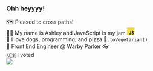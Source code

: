 ### Ohh heyyyy!

🗺 Pleased to cross paths!  
🧑‍💻 My name is Ashley and JavaScript is my jam ![JavaScript Logo](https://github.com/ohhheyyyy/ohhheyyyy/blob/master/src/javascriptSmaller.png)  
🐶 I love dogs, programming, and pizza 🍕`.toVegetarian()`  
🖖 Front End Engineer @ Warby Parker 👓  
🇺🇸 I voted  
<img src="https://user-images.githubusercontent.com/3104489/97828882-616ae680-1c96-11eb-8110-4f39349b4033.gif" width="250" />
